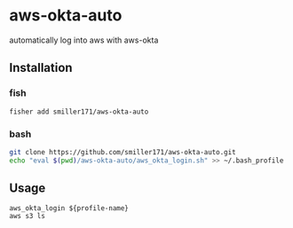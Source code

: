# aws-okta-auto
automatically log into aws with aws-okta

## Installation
### fish
```fish
fisher add smiller171/aws-okta-auto
```

### bash
```bash
git clone https://github.com/smiller171/aws-okta-auto.git
echo "eval $(pwd)/aws-okta-auto/aws_okta_login.sh" >> ~/.bash_profile
```

## Usage
```fish
aws_okta_login ${profile-name}
aws s3 ls
```
